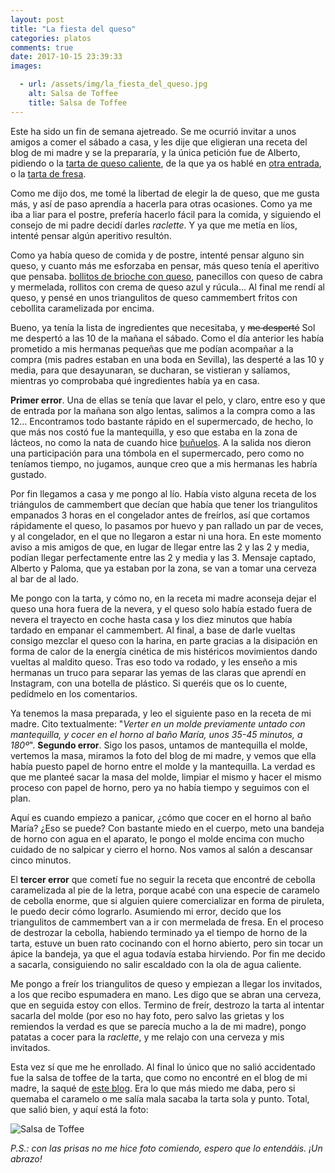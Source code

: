 ```yaml
---
layout: post
title: "La fiesta del queso"
categories: platos
comments: true
date: 2017-10-15 23:39:33
images:

  - url: /assets/img/la_fiesta_del_queso.jpg
    alt: Salsa de Toffee
    title: Salsa de Toffee
---
```


Este ha sido un fin de semana ajetreado. Se me ocurrió invitar a unos amigos a comer el sábado a casa, y les dije que eligieran una receta del blog de mi madre y se la prepararía, y la única petición fue de Alberto, pidiendo o la [tarta de queso caliente](https://recetasdemaca.wordpress.com/2017/09/09/tarta-de-queso-caliente/), de la que ya os hablé en [otra entrada](/platos/2017/09/09/tarta-de-queso-al-horno.html), o la [tarta de fresa](https://recetasdemaca.wordpress.com/2017/03/03/tarta-de-fresa/).

Como me dijo dos, me tomé la libertad de elegir la de queso, que me gusta más, y así de paso aprendía a hacerla para otras ocasiones. Como ya me iba a liar para el postre, prefería hacerlo fácil para la comida, y siguiendo el consejo de mi padre decidí darles _raclette_. Y ya que me metía en líos, intenté pensar algún aperitivo resultón.

Como ya había queso de comida y de postre, intenté pensar alguno sin queso, y cuanto más me esforzaba en pensar, más queso tenía el aperitivo que pensaba. [bollitos de brioche con queso](https://recetasdemaca.wordpress.com/2017/04/18/bollitos-de-brioche-con-camembert/), panecillos con queso de cabra y mermelada, rollitos con crema de queso azul y rúcula... Al final me rendí al queso, y pensé en unos triangulitos de queso cammembert fritos con cebollita caramelizada por encima.

Bueno, ya tenía la lista de ingredientes que necesitaba, y ~~me desperté~~ Sol me despertó a las 10 de la mañana el sábado. Como el día anterior les había prometido a mis hermanas pequeñas que me podían acompañar a la compra (mis padres estaban en una boda en Sevilla), las desperté a las 10 y media, para que desayunaran, se ducharan, se vistieran y salíamos, mientras yo comprobaba qué ingredientes había ya en casa.

__Primer error__. Una de ellas se tenía que lavar el pelo, y claro, entre eso y que de entrada por la mañana son algo lentas, salimos a la compra como a las 12... Encontramos todo bastante rápido en el supermercado, de hecho, lo que más nos costó fue la mantequilla, y eso que estaba en la zona de lácteos, no como la nata de cuando hice [buñuelos](/platos/2017/08/26/bunuelos-de-viento.html). A la salida nos dieron una participación para una tómbola en el supermercado, pero como no teníamos tiempo, no jugamos, aunque creo que a mis hermanas les habría gustado.

Por fin llegamos a casa y me pongo al lío. Había visto alguna receta de los triángulos de cammembert que decían que había que tener los triangulitos empanados 3 horas en el congelador antes de freírlos, así que cortamos rápidamente el queso, lo pasamos por huevo y pan rallado un par de veces, y al congelador, en el que no llegaron a estar ni una hora. En este momento aviso a mis amigos de que, en lugar de llegar entre las 2 y las 2 y media, podían llegar perfectamente entre las 2 y media y las 3. Mensaje captado, Alberto y Paloma, que ya estaban por la zona, se van a tomar una cerveza al bar de al lado.

Me pongo con la tarta, y cómo no, en la receta mi madre aconseja dejar el queso una hora fuera de la nevera, y el queso solo había estado fuera de nevera el trayecto en coche hasta casa y los diez minutos que había tardado en empanar el cammembert. Al final, a base de darle vueltas consigo mezclar el queso con la harina, en parte gracias a la disipación en forma de calor de la energía cinética de mis histéricos movimientos dando vueltas al maldito queso. Tras eso todo va rodado, y les enseño a mis hermanas un truco para separar las yemas de las claras que aprendí en Instagram, con una botella de plástico. Si queréis que os lo cuente, pedídmelo en los comentarios.

Ya tenemos la masa preparada, y leo el siguiente paso en la receta de mi madre. Cito textualmente: "_Verter en un molde previamente untado con mantequilla, y cocer en el horno al baño María, unos 35-45 minutos, a 180º_". __Segundo error__. Sigo los pasos, untamos de mantequilla el molde, vertemos la masa, miramos la foto del blog de mi madre, y vemos que ella había puesto papel de horno entre el molde y la mantequilla. La verdad es que me planteé sacar la masa del molde, limpiar el mismo y hacer el mismo proceso con papel de horno, pero ya no había tiempo y seguimos con el plan.

Aquí es cuando empiezo a panicar, ¿cómo que cocer en el horno al baño María? ¿Eso se puede? Con bastante miedo en el cuerpo, meto una bandeja de horno con agua en el aparato, le pongo el molde encima con mucho cuidado de no salpicar y cierro el horno. Nos vamos al salón a descansar cinco minutos.

El __tercer error__ que cometí fue no seguir la receta que encontré de cebolla caramelizada al pie de la letra, porque acabé con una especie de caramelo de cebolla enorme, que si alguien quiere comercializar en forma de piruleta, le puedo decir cómo lograrlo. Asumiendo mi error, decido que los triangulitos de cammembert van a ir con mermelada de fresa. En el proceso de destrozar la cebolla, habiendo terminado ya el tiempo de horno de la tarta, estuve un buen rato cocinando con el horno abierto, pero sin tocar un ápice la bandeja, ya que el agua todavía estaba hirviendo. Por fin me decido a sacarla, consiguiendo no salir escaldado con la ola de agua caliente.

Me pongo a freír los triangulitos de queso y empiezan a llegar los invitados, a los que recibo espumadera en mano. Les digo que se abran una cerveza, que en seguida estoy con ellos. Termino de freír, destrozo la tarta al intentar sacarla del molde (por eso no hay foto, pero salvo las grietas y los remiendos la verdad es que se parecía mucho a la de mi madre), pongo patatas a cocer para la _raclette_, y me relajo con una cerveza y mis invitados.

Esta vez sí que me he enrollado. Al final lo único que no salió accidentado fue la salsa de toffee de la tarta, que como no encontré en el blog de mi madre, la saqué de [este blog](http://divinacocina.hola.com/crema-de-toffee/). Era lo que más miedo me daba, pero si quemaba el caramelo o me salía mala sacaba la tarta sola y punto. Total, que salió bien, y aquí está la foto:

<img src="{{ site.url }}/assets/img/la_fiesta_del_queso.jpg" alt="Salsa de Toffee" title="Salsa de Toffee" style="margin-left: auto; margin-right: auto; display: block;"/>

_P.S.: con las prisas no me hice foto comiendo, espero que lo entendáis. ¡Un abrazo!_